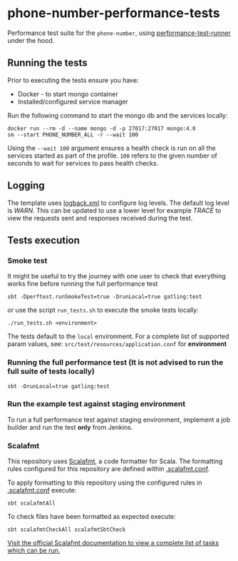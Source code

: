 # phone-number-performance-tests
Performance test suite for the `phone-number`, using [performance-test-runner](https://github.com/hmrc/performance-test-runner) under the hood.

## Running the tests

Prior to executing the tests ensure you have:

* Docker - to start mongo container
* Installed/configured service manager

Run the following command to start the mongo db and the services locally:
```
docker run --rm -d --name mongo -d -p 27017:27017 mongo:4.0
sm --start PHONE_NUMBER_ALL -r --wait 100
```

Using the `--wait 100` argument ensures a health check is run on all the services started as part of the profile. `100` refers to the given number of seconds to wait for services to pass health checks.

## Logging

The template uses [logback.xml](src/test/resources) to configure log levels. The default log level is *WARN*. This can be updated to use a lower level for example *TRACE* to view the requests sent and responses received during the test.

## Tests execution
### Smoke test

It might be useful to try the journey with one user to check that everything works fine before running the full performance test

```
sbt -Dperftest.runSmokeTest=true -DrunLocal=true gatling:test
```

or use the script `run_tests.sh` to execute the smoke tests locally:

`./run_tests.sh <environment>`

The tests default to the `local` environment.  For a complete list of supported param values, see:
`src/test/resources/application.conf` for **environment**

### Running the full performance test (It is not advised to run the full suite of tests locally)
```
sbt -DrunLocal=true gatling:test
```
### Run the example test against staging environment

To run a full performance test against staging environment, implement a job builder and run the test **only** from Jenkins.

### Scalafmt
 This repository uses [Scalafmt](https://scalameta.org/scalafmt/), a code formatter for Scala. The formatting rules configured for this repository are defined within [.scalafmt.conf](.scalafmt.conf).

 To apply formatting to this repository using the configured rules in [.scalafmt.conf](.scalafmt.conf) execute:

 ```
 sbt scalafmtAll
 ```

 To check files have been formatted as expected execute:

 ```
 sbt scalafmtCheckAll scalafmtSbtCheck
 ```

[Visit the official Scalafmt documentation to view a complete list of tasks which can be run.](https://scalameta.org/scalafmt/docs/installation.html#task-keys)
